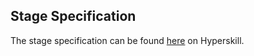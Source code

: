 ## Stage Specification

The stage specification can be found [here](https://hyperskill.org/projects/208/stages/1043/implement) on Hyperskill.